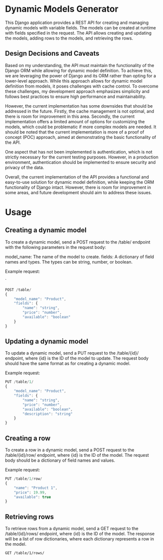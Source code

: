 # Dynamic Models Generator
This Django application provides a REST API for creating and managing dynamic models with variable fields. The models can be created at runtime with fields specified in the request. The API allows creating and updating the models, adding rows to the models, and retrieving the rows.

## Design Decisions and Caveats

Based on my understanding, the API must maintain the functionality of the Django ORM while allowing for dynamic model definition. To achieve this, we are leveraging the power of Django and its ORM rather than opting for a lower-level approach. While this approach allows for dynamic model definition from models, it poses challenges with cache control. To overcome these challenges, my development approach emphasizes simplicity and follows best practices to ensure high performance and maintainability.


However, the current implementation has some downsides that should be addressed in the future. Firstly, the cache management is not optimal, and there is room for improvement in this area. Secondly, the current implementation offers a limited amount of options for customizing the models, which could be problematic if more complex models are needed. It should be noted that the current implementation is more of a proof of concept (POC) approach, aimed at demonstrating the basic functionality of the API.

One aspect that has not been implemented is authentication, which is not strictly necessary for the current testing purposes. However, in a production environment, authentication should be implemented to ensure security and privacy of the data.

Overall, the current implementation of the API provides a functional and easy-to-use solution for dynamic model definition, while keeping the ORM functionality of Django intact. However, there is room for improvement in some areas, and future development should aim to address these issues.
# Usage

## Creating a dynamic model
To create a dynamic model, send a POST request to the /table/ endpoint with the following parameters in the request body:

model_name: The name of the model to create.
fields: A dictionary of field names and types. The types can be string, number, or boolean.

Example request:

`

```javascript
POST /table/
{
    "model_name": "Product",
    "fields": {
        "name": "string",
        "price": "number",
        "available": "boolean"
    }
}
```

## Updating a dynamic model
To update a dynamic model, send a PUT request to the /table/{id}/ endpoint, where {id} is the ID of the model to update. 
The request body should have the same format as for creating a dynamic model.

Example request:

```javascript
PUT /table/1/
{
    "model_name": "Product",
    "fields": {
        "name": "string",
        "price": "number",
        "available": "boolean",
        "description": "string"
    }
}
```

## Creating a row
To create a row in a dynamic model, send a POST request to the /table/{id}/row/ endpoint, where {id} is the ID of the model. The request body should be a dictionary of field names and values.

Example request:

```javascript
PUT /table/1/row/
{
    "name": "Product 1",
    "price": 19.99,
    "available": true
}
```
## Retrieving rows
To retrieve rows from a dynamic model, send a GET request to the /table/{id}/rows/ endpoint, where {id} is the ID of the model. The response will be a list of row dictionaries, where each dictionary represents a row in the model.

```
GET /table/1/rows/
```




